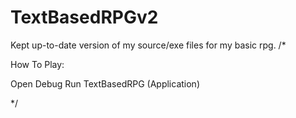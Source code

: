# TextBasedRPGv2
Kept up-to-date version of my source/exe files for my basic rpg.
/*

How To Play:

Open Debug
Run TextBasedRPG (Application)

*/
